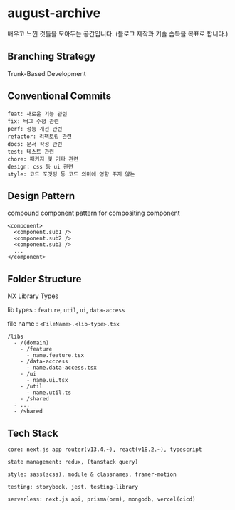 # august-archive

배우고 느낀 것들을 모아두는 공간입니다.
(블로그 제작과 기술 습득을 목표로 합니다.)

## Branching Strategy

Trunk-Based Development

## Conventional Commits

```
feat: 새로운 기능 관련
fix: 버그 수정 관련
perf: 성능 개선 관련
refactor: 리팩토링 관련
docs: 문서 작성 관련
test: 테스트 관련
chore: 패키지 및 기타 관련
design: css 등 ui 관련
style: 코드 포맷팅 등 코드 의미에 영향 주지 않는
```

## Design Pattern

compound component pattern for compositing component

```
<component>
  <component.sub1 />
  <component.sub2 />
  <component.sub3 />
  ...
</component>
```

## Folder Structure

NX Library Types

lib types : `feature`, `util`, `ui`, `data-access`

file name : `<FileName>.<lib-type>.tsx`

```
/libs
  - /(domain)
    - /feature
      - name.feature.tsx
    - /data-acccess
      - name.data-access.tsx
    - /ui
      - name.ui.tsx
    - /util
      - name.util.ts
    - /shared
  - ...
  - /shared
```

## Tech Stack

```
core: next.js app router(v13.4.~), react(v18.2.~), typescript

state management: redux, (tanstack query)

style: sass(scss), module & classnames, framer-motion

testing: storybook, jest, testing-library

serverless: next.js api, prisma(orm), mongodb, vercel(cicd)
```
